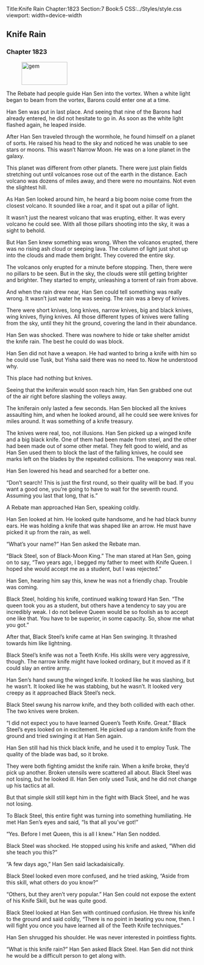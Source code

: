 Title:Knife Rain 
Chapter:1823 
Section:7 
Book:5 
CSS:../Styles/style.css 
viewport: width=device-width
  
## Knife Rain
### Chapter 1823 
<figure>
	<img src="../Images/gem.gif" alt="gem" id="gem" width="120" height="60" />
</figure>
  

  
  The Rebate had people guide Han Sen into the vortex. When a white light began to beam from the vortex, Barons could enter one at a time.

Han Sen was put in last place. And seeing that nine of the Barons had already entered, he did not hesitate to go in. As soon as the white light flashed again, he leaped inside.

After Han Sen traveled through the wormhole, he found himself on a planet of sorts. He raised his head to the sky and noticed he was unable to see stars or moons. This wasn’t Narrow Moon. He was on a lone planet in the galaxy.

This planet was different from other planets. There were just plain fields stretching out until volcanoes rose out of the earth in the distance. Each volcano was dozens of miles away, and there were no mountains. Not even the slightest hill.

As Han Sen looked around him, he heard a big boom noise come from the closest volcano. It sounded like a roar, and it spat out a pillar of light.

It wasn’t just the nearest volcano that was erupting, either. It was every volcano he could see. With all those pillars shooting into the sky, it was a sight to behold.

But Han Sen knew something was wrong. When the volcanos erupted, there was no rising ash cloud or seeping lava. The column of light just shot up into the clouds and made them bright. They covered the entire sky.

The volcanos only erupted for a minute before stopping. Then, there were no pillars to be seen. But in the sky, the clouds were still getting brighter and brighter. They started to empty, unleashing a torrent of rain from above.

And when the rain drew near, Han Sen could tell something was really wrong. It wasn’t just water he was seeing. The rain was a bevy of knives.

There were short knives, long knives, narrow knives, big and black knives, wing knives, flying knives. All those different types of knives were falling from the sky, until they hit the ground, covering the land in their abundance.

Han Sen was shocked. There was nowhere to hide or take shelter amidst the knife rain. The best he could do was block.

Han Sen did not have a weapon. He had wanted to bring a knife with him so he could use Tusk, but Yisha said there was no need to. Now he understood why.

This place had nothing but knives.

Seeing that the kniferain would soon reach him, Han Sen grabbed one out of the air right before slashing the volleys away.

The kniferain only lasted a few seconds. Han Sen blocked all the knives assaulting him, and when he looked around, all he could see were knives for miles around. It was something of a knife treasury.

The knives were real, too, not illusions. Han Sen picked up a winged knife and a big black knife. One of them had been made from steel, and the other had been made out of some other metal. They felt good to wield, and as Han Sen used them to block the last of the falling knives, he could see marks left on the blades by the repeated collisions. The weaponry was real.

Han Sen lowered his head and searched for a better one.

“Don’t search! This is just the first round, so their quality will be bad. If you want a good one, you’re going to have to wait for the seventh round. Assuming you last that long, that is.”

A Rebate man approached Han Sen, speaking coldly.

Han Sen looked at him. He looked quite handsome, and he had black bunny ears. He was holding a knife that was shaped like an arrow. He must have picked it up from the rain, as well.

“What’s your name?” Han Sen asked the Rebate man.

“Black Steel, son of Black-Moon King.” The man stared at Han Sen, going on to say, “Two years ago, I begged my father to meet with Knife Queen. I hoped she would accept me as a student, but I was rejected.”

Han Sen, hearing him say this, knew he was not a friendly chap. Trouble was coming.

Black Steel, holding his knife, continued walking toward Han Sen. “The queen took you as a student, but others have a tendency to say you are incredibly weak. I do not believe Queen would be so foolish as to accept one like that. You have to be superior, in some capacity. So, show me what you got.”

After that, Black Steel’s knife came at Han Sen swinging. It thrashed towards him like lightning.

Black Steel’s knife was not a Teeth Knife. His skills were very aggressive, though. The narrow knife might have looked ordinary, but it moved as if it could slay an entire army.

Han Sen’s hand swung the winged knife. It looked like he was slashing, but he wasn’t. It looked like he was stabbing, but he wasn’t. It looked very creepy as it approached Black Steel’s neck.

Black Steel swung his narrow knife, and they both collided with each other. The two knives were broken.

“I did not expect you to have learned Queen’s Teeth Knife. Great.” Black Steel’s eyes looked on in excitement. He picked up a random knife from the ground and tried swinging it at Han Sen again.

Han Sen still had his thick black knife, and he used it to employ Tusk. The quality of the blade was bad, so it broke.

They were both fighting amidst the knife rain. When a knife broke, they’d pick up another. Broken utensils were scattered all about. Black Steel was not losing, but he looked ill. Han Sen only used Tusk, and he did not change up his tactics at all.

But that simple skill still kept him in the fight with Black Steel, and he was not losing.

To Black Steel, this entire fight was turning into something humiliating. He met Han Sen’s eyes and said, “Is that all you’ve got!”

“Yes. Before I met Queen, this is all I knew.” Han Sen nodded.

Black Steel was shocked. He stopped using his knife and asked, “When did she teach you this?”

“A few days ago,” Han Sen said lackadaisically.

Black Steel looked even more confused, and he tried asking, “Aside from this skill, what others do you know?”

“Others, but they aren’t very popular.” Han Sen could not expose the extent of his Knife Skill, but he was quite good.

Black Steel looked at Han Sen with continued confusion. He threw his knife to the ground and said coldly, “There is no point in beating you now, then. I will fight you once you have learned all of the Teeth Knife techniques.”

Han Sen shrugged his shoulder. He was never interested in pointless fights.

“What is this knife rain?” Han Sen asked Black Steel. Han Sen did not think he would be a difficult person to get along with.
